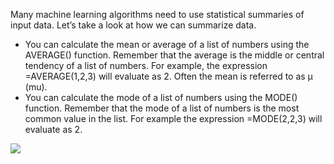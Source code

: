 Many machine learning algorithms need to use statistical summaries of input data. Let’s take a
look at how we can summarize data.
- You can calculate the mean or average of a list of numbers using the AVERAGE() function.
Remember that the average is the middle or central tendency of a list of numbers. For
example, the expression =AVERAGE(1,2,3) will evaluate as 2. Often the mean is referred
to as µ (mu).
- You can calculate the mode of a list of numbers using the MODE() function. Remember
that the mode of a list of numbers is the most common value in the list. For example the
expression =MODE(2,2,3) will evaluate as 2.

![](https://github.com/fenago/katacoda-scenarios/raw/master/master-machine-learning-algorithms/master-machine-learning-algorithms-00/03.JPG)